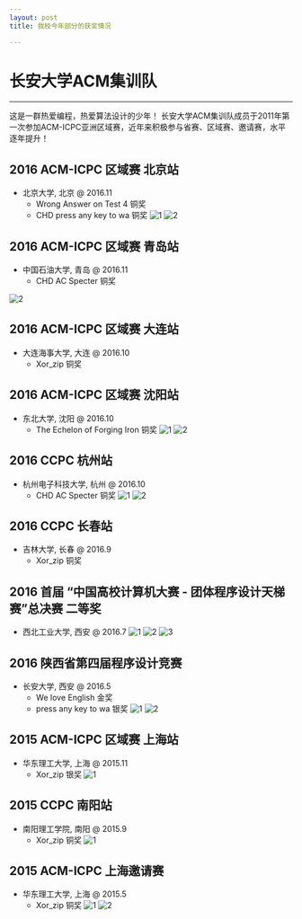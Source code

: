 ```yaml
---
layout: post
title: 我校今年部分的获奖情况

---
```


# 长安大学ACM集训队

---
这是一群热爱编程，热爱算法设计的少年！
长安大学ACM集训队成员于2011年第一次参加ACM-ICPC亚洲区域赛，近年来积极参与省赛、区域赛、邀请赛，水平逐年提升！

## 2016 ACM-ICPC 区域赛 北京站
- 北京大学, 北京 @ 2016.11
	- Wrong Answer on Test 4 铜奖
	- CHD press any key to wa 铜奖
![1](http://i1.piimg.com/1949/2e829111ef4626da.jpg)
![2](http://i1.piimg.com/1949/a01b2cd4ec91e68e.jpg)



## 2016 ACM-ICPC 区域赛 青岛站
- 中国石油大学, 青岛 @ 2016.11
	- CHD AC Specter 铜奖

![2](http://p1.bpimg.com/1949/8ba0708597580315.jpg)


## 2016 ACM-ICPC 区域赛 大连站
- 大连海事大学, 大连 @ 2016.10
	- Xor_zip 铜奖


## 2016 ACM-ICPC 区域赛  沈阳站  
- 东北大学, 沈阳 @ 2016.10
	- The Echelon of Forging Iron 铜奖
![1](http://p1.bpimg.com/1949/996bdf95d8ab13d1.jpg)
![2](http://p1.bpimg.com/1949/a912c4a338e50963.jpg)


## 2016 CCPC 杭州站
- 杭州电子科技大学, 杭州 @ 2016.10
	- CHD AC Specter 铜奖
![1](http://p1.bpimg.com/1949/8c0d8ebf43bbe2f9.jpg)
![2](http://p1.bpimg.com/1949/c1d442d1d995a97e.jpg)

## 2016 CCPC 长春站
- 吉林大学, 长春 @ 2016.9
	- Xor_zip 铜奖

## 2016 首届 “中国高校计算机大赛 - 团体程序设计天梯赛”总决赛 二等奖
- 西北工业大学, 西安 @ 2016.7
![1](http://p1.bpimg.com/1949/f673c9b3148b5664.jpg)
![2](http://p1.bpimg.com/1949/c3da228e1659e276.jpg)
![3](http://p1.bpimg.com/1949/48ee7cd4ee248c67.jpg)

## 2016 陕西省第四届程序设计竞赛  
- 长安大学, 西安 @ 2016.5
	- We love English 金奖
	- press any key to wa 银奖
![1](http://p1.bqimg.com/1949/40671c88d932bddb.jpg)
![2](http://p1.bpimg.com/1949/1cea15949f4e0d5b.jpg)


## 2015 ACM-ICPC 区域赛 上海站  
- 华东理工大学, 上海 @ 2015.11
	- Xor_zip 银奖
![1](http://p1.bpimg.com/1949/fd6d9b5ec402c432.jpg)


## 2015 CCPC 南阳站
- 南阳理工学院, 南阳 @ 2015.9
	- Xor_zip 铜奖
![1](http://p1.bpimg.com/1949/edfcbaab541e32ab.jpg)


## 2015 ACM-ICPC 上海邀请赛
- 华东理工大学, 上海 @ 2015.5
	- Xor_zip 铜奖
![1](http://p1.bqimg.com/1949/420fbe3e4d03198e.jpg)
![2](http://p1.bpimg.com/1949/592b66c81c3789e5.jpg)




















